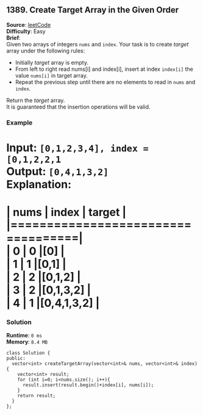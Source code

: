 ## 1389. Create Target Array in the Given Order   
**Source**: [leetCode](https://leetcode.com/problems/create-target-array-in-the-given-order/)   
**Difficulty**: Easy   
**Brief**:    
Given two arrays of integers ``nums`` and ``index``. Your task is to create *target* array under the following rules:   

- Initially *target* array is empty.
- From left to right read nums[i] and index[i], insert at index ``index[i]`` the value ``nums[i]`` in target array.
- Repeat the previous step until there are no elements to read in ``nums`` and ``index``.

Return the *target* array.   
It is guaranteed that the insertion operations will be valid.   

### Example   
**Input**: ``[0,1,2,3,4], index = [0,1,2,2,1``   
**Output**: ``[0,4,1,3,2]``   
**Explanation**:   
=====================================   
|   nums   |   index  | target      |   
|===================================|   
|    0     |     0    |[0]          |   
|    1     |     1    |[0,1]        |   
|    2     |     2    |[0,1,2]      |     
|    3     |     2    |[0,1,3,2]    |    
|    4     |     1    |[0,4,1,3,2]  |    
=====================================    


### Solution   
**Runtime**: ``0 ms``   
**Memory**: ``8.4 MB``   
```
class Solution {
public:
  vector<int> createTargetArray(vector<int>& nums, vector<int>& index) {
    vector<int> result;
    for (int i=0; i<nums.size(); i++){
      result.insert(result.begin()+index[i], nums[i]);
    }   
    return result;
  }
};
``` 

